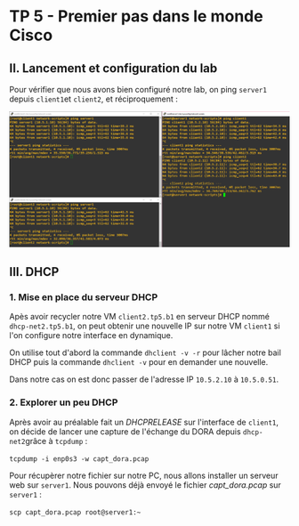 # TP 5 - Premier pas dans le monde Cisco  
  
## II. Lancement et configuration du lab 

Pour vérifier que nous avons bien configuré notre lab, on ping `server1` depuis `client1`et `client2`, et réciproquement :  
  
![IMG1](./IMG/IMG1.PNG)  
  
## III. DHCP

### 1. Mise en place du serveur DHCP

Apès avoir recycler notre VM `client2.tp5.b1` en serveur DHCP nommé `dhcp-net2.tp5.b1`, on peut obtenir une nouvelle IP sur notre VM `client1` si l'on configure notre interface en dynamique.  
  
On utilise tout d'abord la commande `dhclient -v -r` pour lâcher notre bail DHCP puis la commande `dhclient -v` pour en demander une nouvelle.  
  
Dans notre cas on est donc passer de l'adresse IP `10.5.2.10` à `10.5.0.51`.  
  
### 2. Explorer un peu DHCP

Après avoir au préalable fait un *DHCPRELEASE* sur l'interface de `client1`, on décide de lancer une capture de l'échange du DORA depuis `dhcp-net2`grâce à `tcpdump` :  
  
`tcpdump -i enp0s3 -w capt_dora.pcap`  
  
Pour récupèrer notre fichier sur notre PC, nous allons installer un serveur web sur `server1`. Nous pouvons déjà envoyé le fichier *capt_dora.pcap* sur `server1` :  
  
`scp capt_dora.pcap root@server1:~`  
